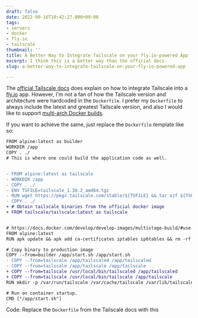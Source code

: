 ```yaml
---
draft: false
date: 2022-09-16T10:42:27.000+09:00
tags:
- servers
- docker
- fly-io
- tailscale
thumbnail: ''
title: A Better Way to Integrate Tailscale on your fly.io-powered App
excerpt: I think this is a better way than the official docs.
slug: a-better-way-to-integrate-tailscale-on-your-fly-io-powered-app

---
```


The [official Tailscale docs](https://tailscale.com/kb/1132/flydotio/) does explain on how to integrate Tailscale into a [fly.io](https://fly.io) app. However, I'm not a fan of how the Tailscale version and architecture were hardcoded in the `Dockerfile`. I prefer my `Dockerfile` to always include the latest and greatest Tailscale version, and also I would like to support [multi-arch Docker builds](https://www.docker.com/blog/multi-arch-build-and-images-the-simple-way/).

If you want to achieve the same, just replace the `Dockerfile` template like so:

```diff
FROM alpine:latest as builder
WORKDIR /app
COPY . ./
# This is where one could build the application code as well.


- FROM alpine:latest as tailscale
- WORKDIR /app
- COPY . ./
- ENV TSFILE=tailscale_1.30.2_amd64.tgz
- RUN wget https://pkgs.tailscale.com/stable/${TSFILE} && tar xzf ${TSFILE} --strip-components=1
- COPY . ./
+ # Obtain tailscale binaries from the official docker image
+ FROM tailscale/tailscale:latest as tailscale


# https://docs.docker.com/develop/develop-images/multistage-build/#use-multi-stage-builds
FROM alpine:latest
RUN apk update && apk add ca-certificates iptables ip6tables && rm -rf /var/cache/apk/*

# Copy binary to production image
COPY --from=builder /app/start.sh /app/start.sh
- COPY --from=tailscale /app/tailscaled /app/tailscaled
- COPY --from=tailscale /app/tailscale /app/tailscale
+ COPY --from=tailscale /usr/local/bin/tailscaled /app/tailscaled
+ COPY --from=tailscale /usr/local/bin/tailscale /app/tailscale
RUN mkdir -p /var/run/tailscale /var/cache/tailscale /var/lib/tailscale

# Run on container startup.
CMD ["/app/start.sh"]
```
Code: Replace the `Dockerfile` from the Tailscale docs with this
